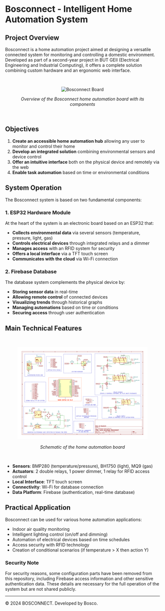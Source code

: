 # Bosconnect - Intelligent Home Automation System
## Project Overview

Bosconnect is a home automation project aimed at designing a versatile connected system for monitoring and controlling a domestic environment. Developed as part of a second-year project in BUT GEII (Electrical Engineering and Industrial Computing), it offers a complete solution combining custom hardware and an ergonomic web interface.

<br>
<div align="center">
  <figure>
    <img src="docs/carte_domotique_pcb.PNG" alt="Bosconnect Board" width="500" style="max-width: 100%;">
    <p><em>Overview of the Bosconnect home automation board with its components</em></p>
  </figure>
</div>
<br>

## Objectives

1. **Create an accessible home automation hub** allowing any user to monitor and control their home
2. **Develop an integrated solution** combining environmental sensors and device control
3. **Offer an intuitive interface** both on the physical device and remotely via the web
4. **Enable task automation** based on time or environmental conditions

## System Operation

The Bosconnect system is based on two fundamental components:

### 1. ESP32 Hardware Module

At the heart of the system is an electronic board based on an ESP32 that:
- **Collects environmental data** via several sensors (temperature, pressure, light, gas)
- **Controls electrical devices** through integrated relays and a dimmer
- **Manages access** with an RFID system for security
- **Offers a local interface** via a TFT touch screen
- **Communicates with the cloud** via Wi-Fi connection

### 2. Firebase Database

The database system complements the physical device by:
- **Storing sensor data** in real-time
- **Allowing remote control** of connected devices
- **Visualizing trends** through historical graphs
- **Managing automations** based on time or conditions
- **Securing access** through user authentication

## Main Technical Features

<br>
<div align="center">
  <figure>
    <img src="docs/carte_domotique.png" width="500" style="max-width: 100%;">
    <p><em>Schematic of the home automation board</em></p>
  </figure>
</div>
<br>

- **Sensors**: BMP280 (temperature/pressure), BH1750 (light), MQ9 (gas)
- **Actuators**: 2 double relays, 1 power dimmer, 1 relay for RFID access control
- **Local Interface**: TFT touch screen
- **Connectivity**: Wi-Fi for database connection
- **Data Platform**: Firebase (authentication, real-time database)

## Practical Application

Bosconnect can be used for various home automation applications:
- Indoor air quality monitoring
- Intelligent lighting control (on/off and dimming)
- Automation of electrical devices based on time schedules
- Access security with RFID technology
- Creation of conditional scenarios (if temperature > X then action Y)

### Security Note

For security reasons, some configuration parts have been removed from this repository, including Firebase access information and other sensitive authentication data. These details are necessary for the full operation of the system but are not shared publicly.

---

© 2024 BOSCONNECT. Developed by Bosco.